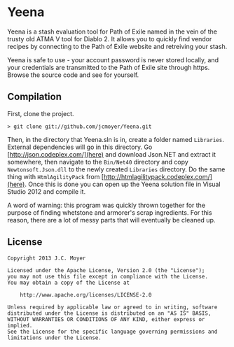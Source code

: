 # Yeena

Yeena is a stash evaluation tool for Path of Exile named in the vein of the trusty old ATMA V tool for Diablo 2. It allows you to quickly find vendor recipes by connecting to the Path of Exile website and retreiving your stash.

Yeena is safe to use - your account password is never stored locally, and your credentials are transmitted to the Path of Exile site through https. Browse the source code and see for yourself.

## Compilation

First, clone the project.

    > git clone git://github.com/jcmoyer/Yeena.git

Then, in the directory that Yeena.sln is in, create a folder named `Libraries`. External dependencies will go in this directory. Go [http://json.codeplex.com/](here) and download Json.NET and extract it somewhere, then navigate to the `Bin/Net40` directory and copy `Newtonsoft.Json.dll` to the newly created `Libraries` directory. Do the same thing with `HtmlAgilityPack` from [http://htmlagilitypack.codeplex.com/](here). Once this is done you can open up the Yeena solution file in Visual Studio 2012 and compile it.

A word of warning: this program was quickly thrown together for the purpose of finding whetstone and armorer's scrap ingredients. For this reason, there are a lot of messy parts that will eventually be cleaned up.

## License

    Copyright 2013 J.C. Moyer
    
    Licensed under the Apache License, Version 2.0 (the "License");
    you may not use this file except in compliance with the License.
    You may obtain a copy of the License at
    
        http://www.apache.org/licenses/LICENSE-2.0
    
    Unless required by applicable law or agreed to in writing, software
    distributed under the License is distributed on an "AS IS" BASIS,
    WITHOUT WARRANTIES OR CONDITIONS OF ANY KIND, either express or implied.
    See the License for the specific language governing permissions and
    limitations under the License.
